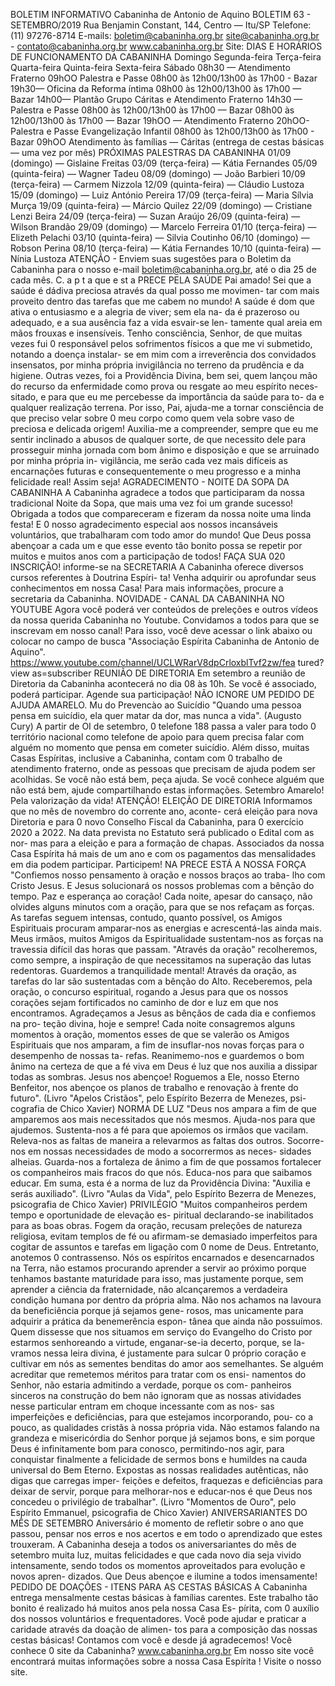 BOLETIM INFORMATIVO 
Cabaninha de Antonio de Aquino 
BOLETIM 63 - SETEMBRO/2019 
Rua Benjamin Constant, 144, Centro — Itu/SP 
Telefone: (11) 97276-8714 
E-mails: boletim@cabaninha.org.br 
site@cabaninha.org.br - contato@cabaninha.org.br 
www.cabaninha.org.br 
Site: 
DIAS E HORÁRIOS DE FUNCIONAMENTO DA CABANINHA 
Domingo 
Segunda-feira 
Terça-feira 
Quarta-feira 
Quinta-feira 
Sexta-feira 
Sábado 
08h30 — Atendimento Fraterno 
09hOO Palestra e Passe 
08h00 às 12h00/13h00 às 17h00 - Bazar 
19h30— Oficina da Reforma íntima 
08h00 às 12h00/13h00 às 17h00 
— Bazar 
14h00— Plantão Grupo Cáritas 
e Atendimento Fraterno 
14h30 — Palestra e Passe 
08h00 às 12h00/13h00 às 17h00 
— Bazar 
08h00 às 12h00/13h00 às 17h00 
— Bazar 
19hOO — Atendimento Fraterno 
20hOO- Palestra e Passe 
Evangelização Infantil 
08h00 às 12h00/13h00 às 17h00 - 
Bazar 
09hOO Atendimento às famílias — Cáritas 
(entrega de cestas básicas — uma vez por mês) 
PRÓXIMAS PALESTRAS DA CABANINHA 
01/09 (domingo) — Gislaine Freitas 
03/09 (terça-feira) — Kátia Fernandes 
05/09 (quinta-feira) — Wagner Tadeu 
08/09 (domingo) — João Barbieri 
10/09 (terça-feira) — Carmem Nizzola 
12/09 (quinta-feira) — Cláudio Lustoza 
15/09 (domingo) — Luiz António Pereira 
17/09 (terça-feira) — Maria Sílvia Murça 
19/09 (quinta-feira) — Márcio Quilez 
22/09 (domingo) — Cristiane Lenzi Beira 
24/09 (terça-feira) — Suzan Araújo 
26/09 (quinta-feira) — Wilson Brandão 
29/09 (domingo) — Marcelo Ferreira 
01/10 (terça-feira) — Elizeth Pelachi 
03/10 (quinta-feira) — Silvia Coutinho 
06/10 (domingo) — Robson Perina 
08/10 (terça-feira) — Kátia Fernandes 
10/10 (quinta-feira) — Nínia Lustoza 
ATENÇÃO - Enviem suas sugestões para o Boletim da Cabaninha 
para o nosso e-mail boletim@cabaninha.org.br, até o dia 25 de 
cada mês. 
C. a p t a que e st a 
PRECE PELA SAÚDE 
Pai amado! 
Sei que a saúde é dádiva preciosa através da qual posso me movimen- 
tar com mais proveito dentro das tarefas que me cabem no mundo! 
A saúde é dom que ativa o entusiasmo e a alegria de viver; sem ela na- 
da é prazeroso ou adequado, e a sua ausência faz a vida esvair-se len- 
tamente qual areia em mãos frouxas e insensíveis. 
Tenho consciência, Senhor, de que muitas vezes fui 0 responsável pelos 
sofrimentos físicos a que me vi submetido, notando a doença instalar- 
se em mim com a irreverência dos convidados insensatos, por minha 
própria invigilância no terreno da prudência e da higiene. 
Outras vezes, foi a Providência Divina, bem sei, quem lançou mão do 
recurso da enfermidade como prova ou resgate ao meu espírito neces- 
sitado, e para que eu me percebesse da importância da saúde para to- 
da e qualquer realização terrena. 
Por isso, Pai, ajuda-me a tornar consciência de que preciso velar sobre 0 
meu corpo como quem vela sobre vaso de preciosa e delicada origem! 
Auxilia-me a compreender, sempre que eu me sentir inclinado a abusos 
de qualquer sorte, de que necessito dele para prosseguir minha jornada 
com bom ânimo e disposição e que se arruinado por minha própria in- 
vigilância, me serão cada vez mais difíceis as encarnações futuras e 
consequentemente o meu progresso e a minha felicidade real! 
Assim seja! 
AGRADECIMENTO - NOITE DA SOPA DA CABANINHA 
A Cabaninha agradece a todos que participaram da nossa tradicional 
Noite da Sopa, que mais uma vez foi um grande sucesso! Obrigada a 
todos que compareceram e fizeram da nossa noite uma linda festa! E 0 
nosso agradecimento especial aos nossos incansáveis voluntários, que 
trabalharam com todo amor do mundo! Que Deus possa abençoar a 
cada um e que esse evento tão bonito possa se repetir por muitos e 
muitos anos com a participação de todos! 
FAÇA SUA 
020 
INSCRIÇÃO! 
informe-se na SECRETARIA 
A Cabaninha oferece diversos cursos referentes à Doutrina Espíri- 
ta! Venha adquirir ou aprofundar seus conhecimentos em nossa 
Casa! Para mais informações, procure a secretaria da Cabaninha. 
NOVIDADE - CANAL DA CABANINHA NO YOUTUBE 
Agora você poderá ver conteúdos de preleções e outros vídeos da 
nossa querida Cabaninha no Youtube. 
Convidamos a todos para que se inscrevam em nosso canal! 
Para isso, você deve acessar o link abaixo ou colocar no campo de busca 
"Associação Espírita Cabaninha de Antonio de Aquino". 
https://www.youtube.com/channel/UCLWRarV8dpCrloxblTvf2zw/fea 
tured?view as=subscriber 
REUNIÃO DE DIRETORIA 
Em setembro a reunião de Diretoria da Cabaninha acontecerá no dia 08 
às 10h. Se você é associado, poderá participar. 
Agende sua participação! 
NÃO ICNORE UM PEDIDO DE AJUDA 
AMARELO. 
Mu do 
Prevencào ao Suicídio 
"Quando uma pessoa pensa em suicídio, ela quer matar da dor, 
mas nunca a vida". (Augusto Cury) 
A partir de OI de setembro, 0 telefone 188 passa a valer para todo 
0 território nacional como telefone de apoio para quem precisa 
falar com alguém no momento que pensa em cometer suicídio. 
Além disso, muitas Casas Espíritas, inclusive a Cabaninha, contam 
com 0 trabalho de atendimento fraterno, onde as pessoas que 
precisam de ajuda podem ser acolhidas. 
Se você não está bem, peça ajuda. Se você conhece alguém que 
não está bem, ajude compartilhando estas informações. 
Setembro Amarelo! Pela valorização da vida! 
ATENÇÃO! ELEIÇÃO DE DIRETORIA 
Informamos que no mês de novembro do corrente ano, aconte- 
cerá eleição para nova Diretoria e para 0 novo Conselho Fiscal da 
Cabaninha, para 0 exercício 2020 a 2022. 
Na data prevista no Estatuto será publicado o Edital com as nor- 
mas para a eleição e para a formação de chapas. Associados da 
nossa Casa Espírita há mais de um ano e com os pagamentos das 
mensalidades em dia podem participar. Participem! 
NA PRECE ESTÁ A NOSSA FORÇA 
"Confiemos nosso pensamento à oração e nossos braços ao traba- 
lho com Cristo Jesus. 
E Jesus solucionará os nossos problemas com a bênção do tempo. 
Paz e esperança ao coração! Cada noite, apesar do cansaço, não 
olvides alguns minutos com a oração, para que se nos refaçam as 
forças. 
As tarefas seguem intensas, contudo, quanto possível, os Amigos 
Espirituais procuram amparar-nos as energias e acrescentá-las 
ainda mais. 
Meus irmãos, muitos Amigos da Espiritualidade sustentam-nos as 
forças na travessia difícil das horas que passam. 
"Através da oração" recolheremos, como sempre, a inspiração de 
que necessitamos na superação das lutas redentoras. 
Guardemos a tranquilidade mental! 
Através da oração, as tarefas do lar são sustentadas com a bênção 
do Alto. 
Receberemos, pela oração, o concurso espiritual, rogando a Jesus 
para que os nossos corações sejam fortificados no caminho de dor 
e luz em que nos encontramos. 
Agradeçamos a Jesus as bênçãos de cada dia e confiemos na pro- 
teção divina, hoje e sempre! 
Cada noite consagremos alguns momentos à oração, momentos 
esses de que se valerão os Amigos Espirituais que nos amparam, a 
fim de insuflar-nos novas forças para o desempenho de nossas ta- 
refas. 
Reanimemo-nos e guardemos o bom ânimo na certeza de que a 
fé viva em Deus é luz que nos auxilia a dissipar todas as sombras. 
Jesus nos abençoe! 
Roguemos a Ele, nosso Eterno Benfeitor, nos abençoe os planos 
de trabalho e renovação à frente do futuro". 
(Livro "Apelos Cristãos", pelo Espírito Bezerra de Menezes, psi- 
cografia de Chico Xavier) 
NORMA DE LUZ 
"Deus nos ampara a fim de que amparemos aos mais necessitados que 
nós mesmos. 
Ajuda-nos para que ajudemos. 
Sustenta-nos a fé para que apoiemos os irmãos que vacilam. 
Releva-nos as faltas de maneira a relevarmos as faltas dos outros. 
Socorre-nos em nossas necessidades de modo a socorrermos as neces- 
sidades alheias. 
Guarda-nos a fortaleza de ânimo a fim de que possamos fortalecer os 
companheiros mais fracos do que nós. 
Educa-nos para que saibamos educar. 
Em suma, esta é a norma de luz da Providência Divina: "Auxilia e serás 
auxiliado". 
(Livro "Aulas da Vida", pelo Espírito Bezerra de Menezes, psicografia 
de Chico Xavier) 
PRIVILÉGIO 
"Muitos companheiros perdem tempo e oportunidade de elevação es- 
piritual declarando-se inabilitados para as boas obras. 
Fogem da oração, recusam preleções de natureza religiosa, evitam 
templos de fé ou afirmam-se demasiado imperfeitos para cogitar de 
assuntos e tarefas em ligação com 0 nome de Deus. 
Entretanto, anotemos 0 contrassenso. 
Nós os espíritos encarnados e desencarnados na Terra, não estamos 
procurando aprender a servir ao próximo porque tenhamos bastante 
maturidade para isso, mas justamente porque, sem aprender a ciência 
da fraternidade, não alcançaremos a verdadeira condição humana por 
dentro da própria alma. 
Não nos achamos na lavoura da beneficiência porque já sejamos gene- 
rosos, mas unicamente para adquirir a prática da benemerência espon- 
tânea que ainda não possuímos. 
Quem dissesse que nos situamos em serviço do Evangelho do Cristo por 
estarmos senhoreando a virtude, enganar-se-ia decerto, porque, se la- 
vramos nessa leira divina, é justamente para sulcar 0 próprio coração e 
cultivar em nós as sementes benditas do amor aos semelhantes. 
Se alguém acreditar que remetemos méritos para tratar com os ensi- 
namentos do Senhor, não estaria admitindo a verdade, porque os com- 
panheiros sinceros na construção do bem não ignoram que as nossas 
atividades nesse particular entram em choque incessante com as nos- 
sas imperfeições e deficiências, para que estejamos incorporando, pou- 
co a pouco, as qualidades cristãs à nossa própria vida. 
Não estamos falando na grandeza e misericórdia do Senhor porque já 
sejamos bons, e sim porque Deus é infinitamente bom para conosco, 
permitindo-nos agir, para conquistar finalmente a felicidade de sermos 
bons e humildes na cauda universal do Bem Eterno. 
Expostas as nossas realidades autênticas, não digas que carregas imper- 
feições e defeitos, fraquezas e deficiências para deixar de servir, porque 
para melhorar-nos e educar-nos é que Deus nos concedeu o privilégio 
de trabalhar". (Livro "Momentos de Ouro", pelo Espírito Emmanuel, 
psicografia de Chico Xavier) 
ANIVERSARIANTES DO MÊS DE SETEMBRO 
Aniversário é momento de refletir sobre o ano que passou, pensar nos 
erros e nos acertos e em todo o aprendizado que estes trouxeram. A 
Cabaninha deseja a todos os aniversariantes do mês de setembro muita 
luz, muitas felicidades e que cada novo dia seja vivido intensamente, 
sendo todos os momentos aproveitados para evolução e novos apren- 
dizados. Que Deus abençoe e ilumine a todos imensamente! 
PEDIDO DE DOAÇÕES - ITENS PARA AS CESTAS BÁSICAS 
A Cabaninha entrega mensalmente cestas básicas à famílias carentes. 
Este trabalho tão bonito é realizado há muitos anos pela nossa Casa Es- 
pírita, com 0 auxílio dos nossos voluntários e frequentadores. 
Você pode ajudar e praticar a caridade através da doação de alimen- 
tos para a composição das nossas cestas básicas! 
Contamos com você e desde já agradecemos! 
Você conhece 0 site da Cabaninha? www.cabaninha.org.br 
Em nosso site você encontrará muitas informações sobre a nossa Casa 
Espírita ! Visite o nosso site. 